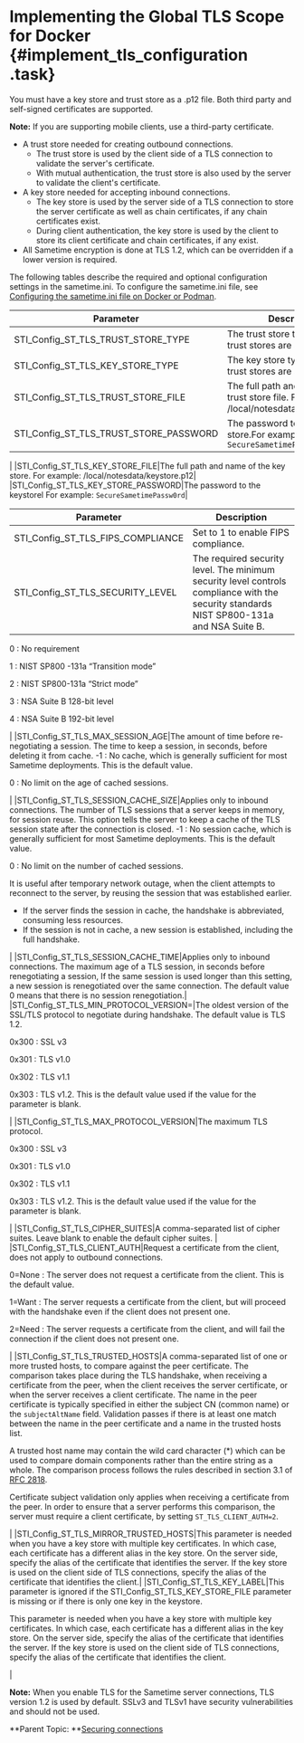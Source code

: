# Implementing the Global TLS Scope for Docker {#implement_tls_configuration .task}

You must have a key store and trust store as a .p12 file. Both third party and self-signed certificates are supported.

**Note:** If you are supporting mobile clients, use a third-party certificate.

-   A trust store needed for creating outbound connections.
    -   The trust store is used by the client side of a TLS connection to validate the server's certificate.
    -   With mutual authentication, the trust store is also used by the server to validate the client's certificate. 
-   A key store needed for accepting inbound connections.
    -   The key store is used by the server side of a TLS connection to store the server certificate as well as chain certificates, if any chain certificates exist.
    -   During client authentication, the key store is used by the client to store its client certificate and chain certificates, if any exist.
-   All Sametime encryption is done at TLS 1.2, which can be overridden if a lower version is required.

The following tables describe the required and optional configuration settings in the sametime.ini. To configure the sametime.ini file, see [Configuring the sametime.ini file on Docker or Podman](chat_configuring_sametimeini_docker.md).

|Parameter|Description|
|---------|-----------|
|STI\_Config\_ST\_TLS\_TRUST\_STORE\_TYPE|The trust store type. Only p12 trust stores are supported.|
|STI\_Config\_ST\_TLS\_KEY\_STORE\_TYPE|The key store type. Only p12 trust stores are supported.|
|STI\_Config\_ST\_TLS\_TRUST\_STORE\_FILE|The full path and name of the trust store file. For example: /local/notesdata/truststore.p12|
|STI\_Config\_ST\_TLS\_TRUST\_STORE\_PASSWORD|The password to the trust store.For example: `SecureSametimePassw0rd`

|
|STI\_Config\_ST\_TLS\_KEY\_STORE\_FILE|The full path and name of the key store. For example: /local/notesdata/keystore.p12|
|STI\_Config\_ST\_TLS\_KEY\_STORE\_PASSWORD|The password to the keystorel For example: `SecureSametimePassw0rd`|

|Parameter|Description|
|---------|-----------|
|STI\_Config\_ST\_TLS\_FIPS\_COMPLIANCE|Set to 1 to enable FIPS compliance.|
|STI\_Config\_ST\_TLS\_SECURITY\_LEVEL|The required security level. The minimum security level controls compliance with the security standards NIST SP800-131a and NSA Suite B.

 0
:   No requirement

1
:   NIST SP800 -131a “Transition mode”

2
:   NIST SP800-131a “Strict mode”

3
:   NSA Suite B 128-bit level

4
:   NSA Suite B 192-bit level

|
|STI\_Config\_ST\_TLS\_MAX\_SESSION\_AGE|The amount of time before re-negotiating a session. The time to keep a session, in seconds, before deleting it from cache. -1
:   No cache, which is generally sufficient for most Sametime deployments. This is the default value.

0
:   No limit on the age of cached sessions.

|
|STI\_Config\_ST\_TLS\_SESSION\_CACHE\_SIZE|Applies only to inbound connections. The number of TLS sessions that a server keeps in memory, for session reuse. This option tells the server to keep a cache of the TLS session state after the connection is closed. -1
:   No session cache, which is generally sufficient for most Sametime deployments. This is the default value.

0
:   No limit on the number of cached sessions.

It is useful after temporary network outage, when the client attempts to reconnect to the server, by reusing the session that was established earlier.

-   If the server finds the session in cache, the handshake is abbreviated, consuming less resources.
-   If the session is not in cache, a new session is established, including the full handshake.

|
|STI\_Config\_ST\_TLS\_SESSION\_CACHE\_TIME|Applies only to inbound connections. The maximum age of a TLS session, in seconds before renegotiating a session, If the same session is used longer than this setting, a new session is renegotiated over the same connection. The default value 0 means that there is no session renegotiation.|
|STI\_Config\_ST\_TLS\_MIN\_PROTOCOL\_VERSION=|The oldest version of the SSL/TLS protocol to negotiate during handshake. The default value is TLS 1.2.

0x300
:   SSL v3

0x301
:   TLS v1.0

0x302
:   TLS v1.1

0x303
:   TLS v1.2. This is the default value used if the value for the parameter is blank.

|
|STI\_Config\_ST\_TLS\_MAX\_PROTOCOL\_VERSION|The maximum TLS protocol.

0x300
:   SSL v3

0x301
:   TLS v1.0

0x302
:   TLS v1.1

0x303
:   TLS v1.2. This is the default value used if the value for the parameter is blank.

|
|STI\_Config\_ST\_TLS\_CIPHER\_SUITES|A comma-separated list of cipher suites. Leave blank to enable the default cipher suites. |
|STI\_Config\_ST\_TLS\_CLIENT\_AUTH|Request a certificate from the client, does not apply to outbound connections.

 0=None
:   The server does not request a certificate from the client. This is the default value.

1=Want
:   The server requests a certificate from the client, but will proceed with the handshake even if the client does not present one.

2=Need
:   The server requests a certificate from the client, and will fail the connection if the client does not present one.

|
|STI\_Config\_ST\_TLS\_TRUSTED\_HOSTS|A comma-separated list of one or more trusted hosts, to compare against the peer certificate. The comparison takes place during the TLS handshake, when receiving a certificate from the peer, when the client receives the server certificate, or when the server receives a client certificate. The name in the peer certificate is typically specified in either the subject CN \(common name\) or the `subjectAltName` field. Validation passes if there is at least one match between the name in the peer certificate and a name in the trusted hosts list.

A trusted host name may contain the wild card character \(\*\) which can be used to compare domain components rather than the entire string as a whole. The comparison process follows the rules described in section 3.1 of [RFC 2818](https://www.ietf.org/rfc/rfc2818.txt).

Certificate subject validation only applies when receiving a certificate from the peer. In order to ensure that a server performs this comparison, the server must require a client certificate, by setting `ST_TLS_CLIENT_AUTH=2`.

|
|STI\_Config\_ST\_TLS\_MIRROR\_TRUSTED\_HOSTS|This parameter is needed when you have a key store with multiple key certificates. In which case, each certificate has a different alias in the key store. On the server side, specify the alias of the certificate that identifies the server. If the key store is used on the client side of TLS connections, specify the alias of the certificate that identifies the client.|
|STI\_Config\_ST\_TLS\_KEY\_LABEL|This parameter is ignored if the STI\_Config\_ST\_TLS\_KEY\_STORE\_FILE parameter is missing or if there is only one key in the keystore.

 This parameter is needed when you have a key store with multiple key certificates. In which case, each certificate has a different alias in the key store. On the server side, specify the alias of the certificate that identifies the server. If the key store is used on the client side of TLS connections, specify the alias of the certificate that identifies the client.

|

**Note:** When you enable TLS for the Sametime server connections, TLS version 1.2 is used by default. SSLv3 and TLSv1 have security vulnerabilities and should not be used.

**Parent Topic:  **[Securing connections](securing_connections.md)

